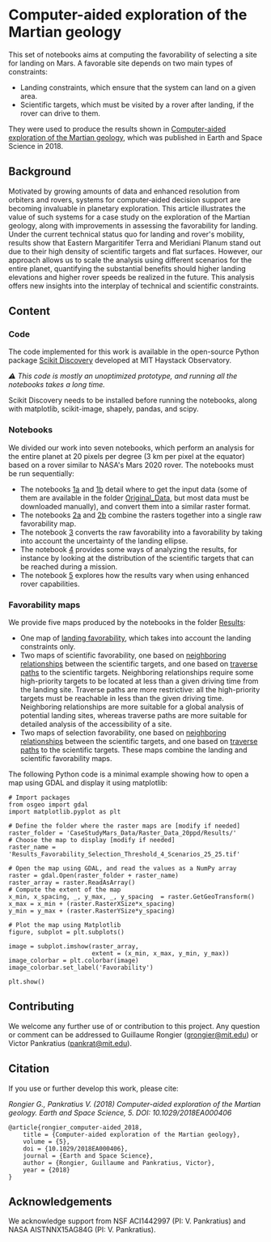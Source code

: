 # Computer-aided exploration of the Martian geology

This set of notebooks aims at computing the favorability of selecting a site for landing on Mars. A favorable site depends on two main types of constraints:

- Landing constraints, which ensure that the system can land on a given area.
- Scientific targets, which must be visited by a rover after landing, if the rover can drive to them.

They were used to produce the results shown in [Computer-aided exploration of the Martian geology](https://doi.org/10.1029/2018EA000406), which was published in Earth and Space Science in 2018.

## Background

Motivated by growing amounts of data and enhanced resolution from orbiters and rovers, systems for computer‐aided decision support are becoming invaluable in planetary exploration. This article illustrates the value of such systems for a case study on the exploration of the Martian geology, along with improvements in assessing the favorability for landing. Under the current technical status quo for landing and rover's mobility, results show that Eastern Margaritifer Terra and Meridiani Planum stand out due to their high density of scientific targets and flat surfaces. However, our approach allows us to scale the analysis using different scenarios for the entire planet, quantifying the substantial benefits should higher landing elevations and higher rover speeds be realized in the future. This analysis offers new insights into the interplay of technical and scientific constraints.

## Content

### Code

The code implemented for this work is available in the open-source Python package [Scikit Discovery](https://github.com/MITHaystack/scikit-discovery) developed at MIT Haystack Observatory.

*&#9888; This code is mostly an unoptimized prototype, and running all the notebooks takes a long time.*

Scikit Discovery needs to be installed before running the notebooks, along with matplotlib, scikit-image, shapely, pandas, and scipy.

### Notebooks

We divided our work into seven notebooks, which perform an analysis for the entire planet at 20 pixels per degree (3 km per pixel at the equator) based on a rover similar to NASA's Mars 2020 rover. The notebooks must be run sequentially:

- The notebooks [1a](CaseStudyMars_20ppd_1a_LandingAndTraverseConstraints.ipynb) and [1b](CaseStudyMars_20ppd_1b_ScientificTargets.ipynb) detail where to get the input data (some of them are available in the folder [Original_Data](CaseStudyMars_Data/Original_Data), but most data must be downloaded manually), and convert them into a similar raster format.
- The notebooks [2a](CaseStudyMars_20ppd_2a_FuzzyCombination_LandingConstraints.ipynb) and [2b](CaseStudyMars_20ppd_2b_FuzzyCombination_ScientificTargets.ipynb) combine the rasters together into a single raw favorability map.
- The notebook [3](CaseStudyMars_20ppd_3_LandingEllipseUncertainty.ipynb) converts the raw favorability into a favorability by taking into account the uncertainty of the landing ellipse.
- The notebook [4](CaseStudyMars_20ppd_4_Analysis.ipynb) provides some ways of analyzing the results, for instance by looking at the distribution of the scientific targets that can be reached during a mission.
- The notebook [5](CaseStudyMars_20ppd_5_FutureCapabilities.ipynb) explores how the results vary when using enhanced rover capabilities.

### Favorability maps

We provide five maps produced by the notebooks in the folder [Results](CaseStudyMars_Data/Raster_Data_20ppd/Results):

- One map of [landing favorability](CaseStudyMars_Data/Raster_Data_20ppd/Results/Results_Favorability_Landing_25.tif), which takes into account the landing constraints only.
- Two maps of scientific favorability, one based on [neighboring relationships](CaseStudyMars_Data/Raster_Data_20ppd/Results/Results_Favorability_Scientific_Threshold_4_Scenarios_25_25.tif) between the scientific targets, and one based on [traverse paths](CaseStudyMars_Data/Raster_Data_20ppd/Results/Results_Favorability_Scientific_Paths_4_Scenarios_25_25.tif) to the scientific targets. Neighboring relationships require some high-priority targets to be located at less than a given driving time from the landing site. Traverse paths are more restrictive: all the high-priority targets must be reachable in less than the given driving time. Neighboring relationships are more suitable for a global analysis of potential landing sites, whereas traverse paths are more suitable for detailed analysis of the accessibility of a site.
- Two maps of selection favorability, one based on [neighboring relationships](CaseStudyMars_Data/Raster_Data_20ppd/Results/Results_Favorability_Selection_Threshold_4_Scenarios_25_25.tif) between the scientific targets, and one based on [traverse paths](CaseStudyMars_Data/Raster_Data_20ppd/Results/Results_Favorability_Selection_Paths_4_Scenarios_25_25.tif) to the scientific targets. These maps combine the landing and scientific favorability maps.

The following Python code is a minimal example showing how to open a map using GDAL and display it using matplotlib:
```
# Import packages
from osgeo import gdal
import matplotlib.pyplot as plt

# Define the folder where the raster maps are [modify if needed]
raster_folder = 'CaseStudyMars_Data/Raster_Data_20ppd/Results/'
# Choose the map to display [modify if needed]
raster_name = 'Results_Favorability_Selection_Threshold_4_Scenarios_25_25.tif'

# Open the map using GDAL, and read the values as a NumPy array
raster = gdal.Open(raster_folder + raster_name)
raster_array = raster.ReadAsArray()
# Compute the extent of the map
x_min, x_spacing, _, y_max, _, y_spacing  = raster.GetGeoTransform()
x_max = x_min + (raster.RasterXSize*x_spacing)
y_min = y_max + (raster.RasterYSize*y_spacing)

# Plot the map using Matplotlib
figure, subplot = plt.subplots()

image = subplot.imshow(raster_array,
                       extent = (x_min, x_max, y_min, y_max))
image_colorbar = plt.colorbar(image)
image_colorbar.set_label('Favorability')
                
plt.show()
```

## Contributing

We welcome any further use of or contribution to this project. Any question or comment can be addressed to Guillaume Rongier ([grongier@mit.edu](mailto:grongier@mit.edu)) or Victor Pankratius ([pankrat@mit.edu](mailto:pankrat@mit.edu)).

## Citation

If you use or further develop this work, please cite:

*Rongier G., Pankratius V. (2018) Computer-aided exploration of the Martian geology. Earth and Space Science, 5. DOI: 10.1029/2018EA000406*

```
@article{rongier_computer-aided_2018,
    title = {Computer-aided exploration of the Martian geology},
    volume = {5},
    doi = {10.1029/2018EA000406},
    journal = {Earth and Space Science},
    author = {Rongier, Guillaume and Pankratius, Victor},
    year = {2018}
}
```

## Acknowledgements

We acknowledge support from NSF ACI1442997 (PI: V. Pankratius) and NASA AISTNNX15AG84G (PI: V. Pankratius).